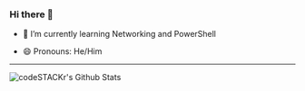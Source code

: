### Hi there 👋

<!--
**nfbarrett/nfbarrett** is a ✨ _special_ ✨ repository because its `README.md` (this file) appears on your GitHub profile.-->

<!-- Here are some ideas to get you started: -->
<!-- - 🔭 I’m currently working on ... -->
- 🌱 I’m currently learning Networking and PowerShell
<!--- 👯 I’m looking to collaborate on ...-->
<!-- - 🤔 I’m looking for help with ... -->
<!-- - 💬 Ask me about ... -->
<!-- - 📫 How to reach me: ... -->
- 😄 Pronouns: He/Him
<!-- - ⚡ Fun fact: ... -->


<!-- ### 📺 Latest YouTube Videos -->
<!-- YOUTUBE:START -->

<!-- YOUTUBE:END -->

<!-- ### 📕 Latest Blog Posts -->
<!-- BLOG-POST-LIST:START -->

<!-- BLOG-POST-LIST:END -->
---

<img align="center" alt="codeSTACKr's Github Stats" src="https://github-readme-stats.nfbarrett.vercel.app/api?username=nfbarrett&show_icons=true&hide_border=true&theme=dark" />

[dark]: https://github-readme-stats.vercel.app/api?username=nfbarrett&show_icons=true&hide=contribs,prs&cache_seconds=86400&theme=dark
[website]: https://nickbarrett.me
[twitter]: https://twitter.com/nickbarrett
[youtube]: https://www.youtube.com/user/nfbarrett1138
[instagram]: https://instagram.com/nfbarrett
[linkedin]: https://linkedin.com/in/nfbarrett

